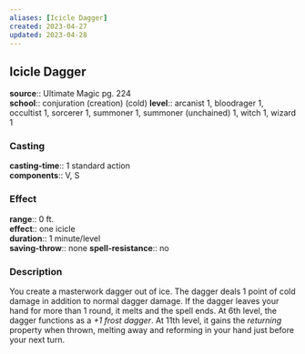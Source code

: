 ```yaml
---
aliases: [Icicle Dagger]
created: 2023-04-27
updated: 2023-04-28
---
```


## Icicle Dagger

**source**:: Ultimate Magic pg. 224  
**school**:: conjuration (creation) (cold)
**level**:: arcanist 1, bloodrager 1, occultist 1, sorcerer 1, summoner 1, summoner (unchained) 1, witch 1, wizard 1

### Casting

**casting-time**:: 1 standard action  
**components**:: V, S

### Effect

**range**:: 0 ft.  
**effect**:: one icicle  
**duration**:: 1 minute/level  
**saving-throw**:: none
**spell-resistance**:: no

### Description

You create a masterwork dagger out of ice. The dagger deals 1 point of cold damage in addition to normal dagger damage. If the dagger leaves your hand for more than 1 round, it melts and the spell ends. At 6th level, the dagger functions as a *+1 frost dagger*. At 11th level, it gains the *returning* property when thrown, melting away and reforming in your hand just before your next turn.
